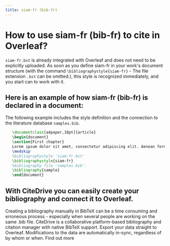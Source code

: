 ```yaml
---
title: siam-fr (bib-fr)
---
```


# How to use siam-fr (bib-fr) to cite in Overleaf? 
`siam-fr.bst` is already integrated with Overleaf and does not need to be explicitly uploaded. As soon as you define siam-fr in your work's document structure (with the command `\bibliographystyle{siam-fr}` - The file extension `.bst` can be omitted.), this style is recognized immediately, and you start can to work with it.

## Here is an example of how siam-fr (bib-fr) is declared in a document:
The following example includes the style definition and the connection to the literature database `samples.bib`.
```tex
   \documentclass[a4paper,10pt]{article}
   \begin{document}
   \section{First chapter}
   Lorem ipsum dolor sit amet, consectetur adipiscing elit. Aenean fermentum justo massa, ut maximus mauris sodales et. Aenean vel elit a erat rhoncus pharetra.
   \medskip
   %bibliographystyle 'siam-fr.bst'
   \bibliographystyle{siam-fr}
   %bibliography file 'samples.bib'.
   \bibliography{sample}
   \end{document}
```

## With CiteDrive you can easily create your bibliography and connect it to Overleaf. 
Creating a bibliography manually in BibTeX can be a time consuming and erroneous process - especially when several people are working on the same .bib file. CiteDrive is a collaborative platform-based bibliography and citation manager with native BibTeX support. Export your data straight to Overleaf. Modifications to the data are automatically in-sync, regardless of by whom or when. Find out more